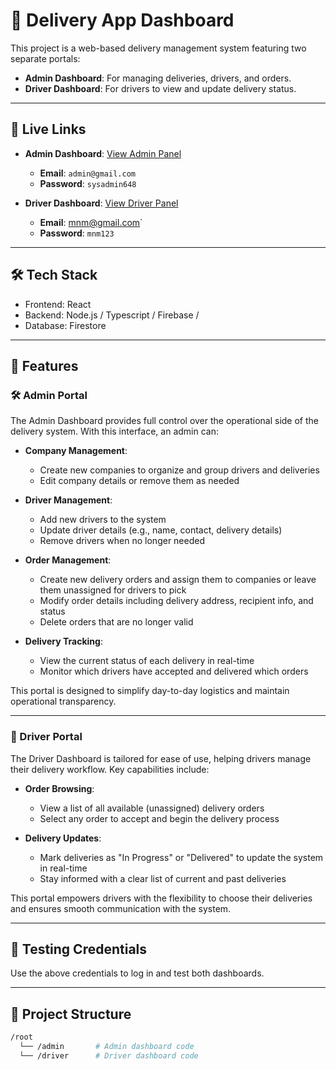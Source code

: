 # 🚚 Delivery App Dashboard

This project is a web-based delivery management system featuring two separate portals:
- **Admin Dashboard**: For managing deliveries, drivers, and orders.
- **Driver Dashboard**: For drivers to view and update delivery status.

---

## 🔗 Live Links

- **Admin Dashboard**: [View Admin Panel](https://taupe-dasik-3af313.netlify.app/)  
  - **Email**: `admin@gmail.com`  
  - **Password**: `sysadmin648`

- **Driver Dashboard**: [View Driver Panel](https://ornate-jalebi-177927.netlify.app/)  
  - **Email**: mnm@gmail.com`  
  - **Password**: `mnm123`

---

## 🛠️ Tech Stack

- Frontend: React
- Backend: Node.js / Typescript / Firebase /
- Database: Firestore

---

## 🚀 Features

### 🛠 Admin Portal

The Admin Dashboard provides full control over the operational side of the delivery system. With this interface, an admin can:

- **Company Management**:  
  - Create new companies to organize and group drivers and deliveries  
  - Edit company details or remove them as needed  

- **Driver Management**:  
  - Add new drivers to the system  
  - Update driver details (e.g., name, contact, delivery details)  
  - Remove drivers when no longer needed  

- **Order Management**:  
  - Create new delivery orders and assign them to companies or leave them unassigned for drivers to pick  
  - Modify order details including delivery address, recipient info, and status  
  - Delete orders that are no longer valid  

- **Delivery Tracking**:  
  - View the current status of each delivery in real-time  
  - Monitor which drivers have accepted and delivered which orders  

This portal is designed to simplify day-to-day logistics and maintain operational transparency.

---

### 🚗 Driver Portal

The Driver Dashboard is tailored for ease of use, helping drivers manage their delivery workflow. Key capabilities include:

- **Order Browsing**:  
  - View a list of all available (unassigned) delivery orders  
  - Select any order to accept and begin the delivery process  

- **Delivery Updates**:  
  - Mark deliveries as "In Progress" or "Delivered" to update the system in real-time  
  - Stay informed with a clear list of current and past deliveries  

This portal empowers drivers with the flexibility to choose their deliveries and ensures smooth communication with the system.

---

## 🧪 Testing Credentials

Use the above credentials to log in and test both dashboards.

---

## 📂 Project Structure

```bash
/root
  └── /admin       # Admin dashboard code
  └── /driver      # Driver dashboard code
